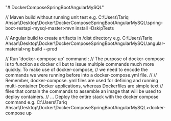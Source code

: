 "# DockerComposeSpringBootAngularMySQL" 

// Maven build without running unit test
e.g.
C:\Users\Tariq Ahsan\Desktop\Docker\DockerComposeSpringBootAngularMySQL\spring-boot-restapi-mysql-master>mvn install -DskipTests

// Angular build to create artifacts in /dist directory
e.g.
C:\Users\Tariq Ahsan\Desktop\Docker\DockerComposeSpringBootAngularMySQL\angular-material>ng build --prod

// Run 'docker-compose up' command :
// The purpose of docker-compose is to function as docker cli but to issue multiple commands much more quickly. To make use of docker-compose, 
// we need to encode the commands we were running before into a docker-compose.yml file.
//
// Remember, docker-compose. yml files are used for defining and running multi-container Docker applications, whereas Dockerfiles are simple text 
// files that contain the commands to assemble an image that will be used to deploy containers. 
// ... Deploy the entire stack with the docker compose command
e.g.
C:\Users\Tariq Ahsan\Desktop\Docker\DockerComposeSpringBootAngularMySQL>docker-compose up
